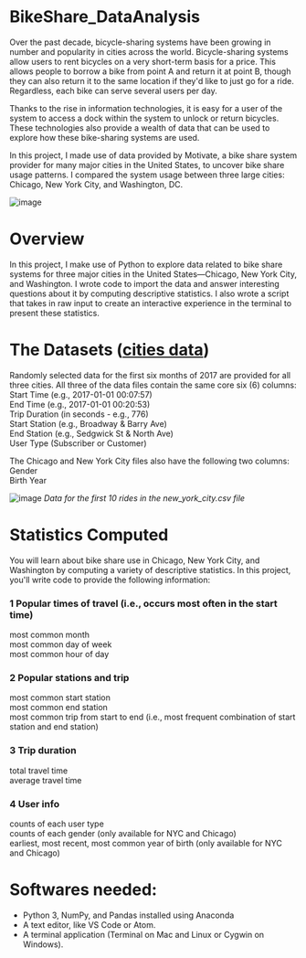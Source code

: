 # BikeShare_DataAnalysis
Over the past decade, bicycle-sharing systems have been growing in number and popularity in cities across the world. Bicycle-sharing systems allow users to rent bicycles on a very short-term basis for a price. This allows people to borrow a bike from point A and return it at point B, though they can also return it to the same location if they'd like to just go for a ride. Regardless, each bike can serve several users per day.

Thanks to the rise in information technologies, it is easy for a user of the system to access a dock within the system to unlock or return bicycles. These technologies also provide a wealth of data that can be used to explore how these bike-sharing systems are used.

In this project, I made use of data provided by Motivate, a bike share system provider for many major cities in the United States, to uncover bike share usage patterns. I compared the system usage between three large cities: Chicago, New York City, and Washington, DC.

![image](https://user-images.githubusercontent.com/45936612/118684510-925dd380-b802-11eb-8024-320bc4e08e4f.png)

# Overview
In this project, I make use of Python to explore data related to bike share systems for three major cities in the United States—Chicago, New York City, and Washington. I wrote code to import the data and answer interesting questions about it by computing descriptive statistics. I also wrote a script that takes in raw input to create an interactive experience in the terminal to present these statistics.

# The Datasets ([cities data](https://drive.google.com/drive/folders/1un5wJdwv-7ca3z8xNWPBfhoAzvqFiGMQ?usp=sharing))
Randomly selected data for the first six months of 2017 are provided for all three cities. All three of the data files contain the same core six (6) columns:<br />
Start Time (e.g., 2017-01-01 00:07:57)<br />
End Time (e.g., 2017-01-01 00:20:53)<br />
Trip Duration (in seconds - e.g., 776)<br />
Start Station (e.g., Broadway & Barry Ave)<br />
End Station (e.g., Sedgwick St & North Ave)<br />
User Type (Subscriber or Customer)<br />

The Chicago and New York City files also have the following two columns:<br />
Gender<br />
Birth Year<br />

![image](https://user-images.githubusercontent.com/45936612/118685217-30519e00-b803-11eb-81ac-bb407c22d256.png)
                          *Data for the first 10 rides in the new_york_city.csv file*

# Statistics Computed
You will learn about bike share use in Chicago, New York City, and Washington by computing a variety of descriptive statistics. In this project, you'll write code to provide the following information:

### 1 Popular times of travel (i.e., occurs most often in the start time) 

most common month <br />
most common day of week <br />
most common hour of day <br />

### 2 Popular stations and trip

most common start station <br />
most common end station <br />
most common trip from start to end (i.e., most frequent combination of start station and end station) <br />

### 3 Trip duration

total travel time <br />
average travel time <br />

### 4 User info

counts of each user type <br />
counts of each gender (only available for NYC and Chicago) <br />
earliest, most recent, most common year of birth (only available for NYC and Chicago) <br />

# Softwares needed:
* Python 3, NumPy, and Pandas installed using Anaconda <br />
* A text editor, like VS Code or Atom. <br />
* A terminal application (Terminal on Mac and Linux or Cygwin on Windows). <br />
